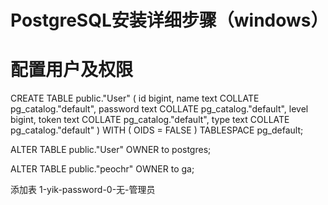 
# PostgreSQL安装详细步骤（windows）




# 配置用户及权限

CREATE TABLE public."User"
(
    id bigint,
    name text COLLATE pg_catalog."default",
    password text COLLATE pg_catalog."default",
    level bigint,
    token text COLLATE pg_catalog."default",
    type text COLLATE pg_catalog."default"
)
WITH (
    OIDS = FALSE
)
TABLESPACE pg_default;

ALTER TABLE public."User"
    OWNER to postgres;
	
ALTER TABLE public."peochr"
    OWNER to ga;	
	
添加表
1-yik-password-0-无-管理员



